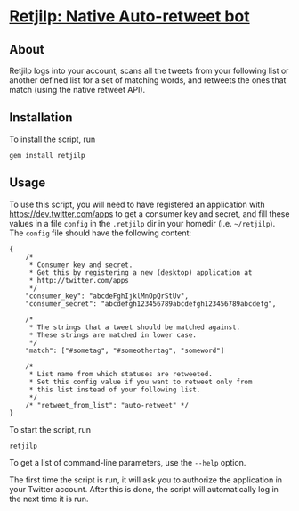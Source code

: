# [Retjilp: Native Auto-retweet bot](http://el-tramo.be/software/retjilp)

## About

Retjilp logs into your account, scans all the tweets from your following
list or another defined list for a set of matching words, and retweets 
the ones that match (using the native retweet API).
 

## Installation

To install the script, run

    gem install retjilp


## Usage

To use this script, you will need to have registered an application with
<https://dev.twitter.com/apps> to get a consumer key and secret, and fill these 
values in a file `config` in the `.retjilp` dir in your homedir (i.e.
`~/retjilp`). The `config` file should have the following content:

    {
    	/*
    	 * Consumer key and secret.
    	 * Get this by registering a new (desktop) application at 
    	 * http://twitter.com/apps
    	 */
    	"consumer_key": "abcdeFghIjklMnOpQrStUv",
    	"consumer_secret": "abcdefgh123456789abcdefgh123456789abcdefg",
    
    	/*
    	 * The strings that a tweet should be matched against.
    	 * These strings are matched in lower case.
    	 */
    	"match": ["#sometag", "#someothertag", "someword"]
    
    	/*
    	 * List name from which statuses are retweeted.
    	 * Set this config value if you want to retweet only from 
    	 * this list instead of your following list.
    	 */
    	/* "retweet_from_list": "auto-retweet" */
    }

To start the script, run 

    retjilp
    
To get a list of command-line parameters, use the `--help` option.

The first time the script is run, it will ask you to authorize the application
in your Twitter account. After this is done, the script will automatically log
in the next time it is run.
